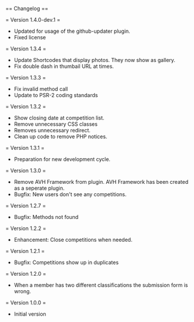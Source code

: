 == Changelog ==

= Version 1.4.0-dev.1 =
* Updated for usage of the github-updater plugin.
* Fixed license


= Version 1.3.4 =
* Update Shortcodes that display photos.
  They now show as gallery.
* Fix double dash in thumbail URL at times.

= Version 1.3.3 =
* Fix invalid method call
* Update to PSR-2 coding standards

= Version 1.3.2 =
* Show closing date at competition list.
* Remove unnecessary CSS classes
* Removes unnecessary redirect.
* Clean up code to remove PHP notices.

= Version 1.3.1 =
* Preparation for new development cycle.

= Version 1.3.0 =
* Remove AVH Framework from plugin.
  AVH Framework has been created as a seperate plugin.
* Bugfix: New users don't see any competitions.

= Version 1.2.7 =
* Bugfix: Methods not found

= Version 1.2.2 =
* Enhancement: Close competitions when needed.

= Version 1.2.1 =
* Bugfix: Competitions show up in duplicates

= Version 1.2.0 =
* When a member has two different classifications the submission form is wrong.

= Version 1.0.0 =
* Initial version
